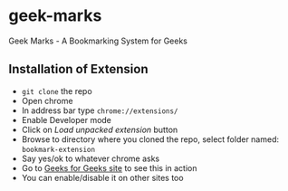 # geek-marks
Geek Marks - A Bookmarking System for Geeks

## Installation of Extension
- `git clone` the repo
- Open chrome
- In address bar type `chrome://extensions/`
- Enable Developer mode
- Click on *Load unpacked extension* button
- Browse to directory where you cloned the repo, select folder named: `bookmark-extension`
- Say yes/ok to whatever chrome asks
- Go to [Geeks for Geeks site](http://www.geeksforgeeks.org/check-if-a-given-binary-tree-is-heap/) to see this in action
- You can enable/disable it on other sites too
